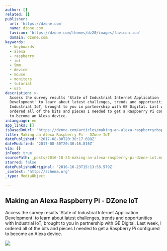 ```yaml
---
author: []
related: []
publisher:
  url: 'https://dzone.com'
  name: dzone.com
  favicon: 'https://dzone.com/themes/dz20/images/favicon.ico'
  domain: dzone.com
keywords:
  - keyboards
  - alexa
  - raspberry
  - iot
  - 5mm
  - device
  - mouse
  - monitors
  - tutorial
  - usb
description: >-
  Access the survey results 'State of Industrial Internet Application
  Development' to learn about latest challenges, trends and opportunities with
  Industrial IoT, brought to you in partnership with GE Digital. Last week, I
  ordered all of the bits and pieces I needed to get a Raspberry Pi configured
  to become an Alexa device.
inLanguage: en
app_links: []
isBasedOnUrl: 'https://dzone.com/articles/making-an-alexa-raspberrynbsppi'
title: Making an Alexa Raspberry Pi - DZone IoT
datePublished: '2017-08-30T20:30:17.698Z'
dateModified: '2017-08-30T20:30:16.816Z'
via: {}
inFeed: true
sourcePath: _posts/2016-10-23-making-an-alexa-raspberry-pi-dzone-iot.md
starred: false
datePublishedOriginal: '2016-10-23T15:13:58.579Z'
_context: 'http://schema.org'
_type: MediaObject

---
```

<article style=""><h1>Making an Alexa Raspberry Pi - DZone IoT</h1><p>Access the survey results 'State of Industrial Internet Application Development' to learn about latest challenges, trends and opportunities with Industrial IoT, brought to you in partnership with GE Digital. Last week, I ordered all of the bits and pieces I needed to get a Raspberry Pi configured to become an Alexa device.</p><img src="https://jeffblankenburgdotcom.files.wordpress.com/2016/10/raspberrypi3.jpg?w=300&amp;h=193" /></article>